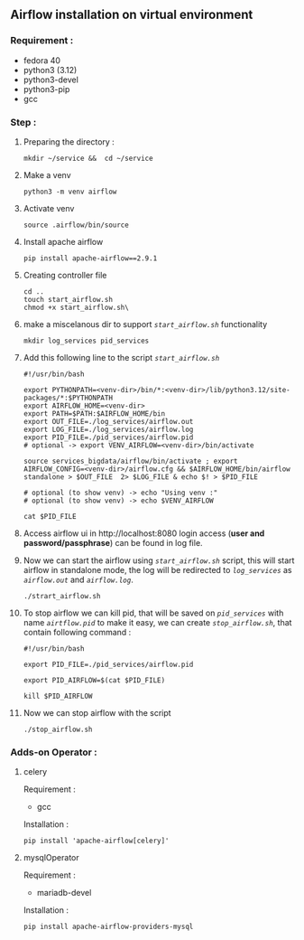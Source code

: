 ## Airflow installation on virtual environment 

### Requirement :

- fedora 40
- python3 (3.12)
- python3-devel
- python3-pip
- gcc

### Step :

1. Preparing the directory :

    ```
    mkdir ~/service &&  cd ~/service 
    ```

2. Make a venv

    ```
    python3 -m venv airflow
    ```

3. Activate venv

    ```
    source .airflow/bin/source
    ```

4. Install apache airflow

    ```
    pip install apache-airflow==2.9.1
    ```

5. Creating controller file

    ```
    cd ..
    touch start_airflow.sh
    chmod +x start_airflow.sh\
    ```
6. make a miscelanous dir to support *`start_airflow.sh`* functionality 

    ```
    mkdir log_services pid_services
    ```

7. Add this following line to the script *`start_airflow.sh`*

    ```
    #!/usr/bin/bash

    export PYTHONPATH=<venv-dir>/bin/*:<venv-dir>/lib/python3.12/site-packages/*:$PYTHONPATH
    export AIRFLOW_HOME=<venv-dir>
    export PATH=$PATH:$AIRFLOW_HOME/bin
    export OUT_FILE=./log_services/airflow.out
    export LOG_FILE=./log_services/airflow.log
    export PID_FILE=./pid_services/airflow.pid
    # optional -> export VENV_AIRFLOW=<venv-dir>/bin/activate

    source services_bigdata/airflow/bin/activate ; export AIRFLOW_CONFIG=<venv-dir>/airflow.cfg && $AIRFLOW_HOME/bin/airflow standalone > $OUT_FILE  2> $LOG_FILE & echo $! > $PID_FILE

    # optional (to show venv) -> echo "Using venv :"
    # optional (to show venv) -> echo $VENV_AIRFLOW

    cat $PID_FILE
    ```
9. Access airflow ui in http://localhost:8080 login access (__user and password/passphrase__) can be found in log file.
8. Now we can start the airflow using *`start_airflow.sh`* script, this will start airflow in standalone mode, the log will be redirected to *`log_services`* as *`airflow.out`* and *`airflow.log`*.

    ```
    ./strart_airflow.sh
    ```

9. To stop airflow we can kill pid, that will be saved on *`pid_services`* with name *`airtflow.pid`* to make it easy, we can create *`stop_airflow.sh`*, that contain following command :

    ```
    #!/usr/bin/bash

    export PID_FILE=./pid_services/airflow.pid

    export PID_AIRFLOW=$(cat $PID_FILE)

    kill $PID_AIRFLOW
    
    ```
10. Now we can stop airflow with the script

    ```
    ./stop_airflow.sh
    ```

### Adds-on Operator :

1. celery

    Requirement :
    - gcc

    Installation :

    ```
    pip install 'apache-airflow[celery]'
    ```

2. mysqlOperator

    Requirement :
    - mariadb-devel

    Installation :

    ```
    pip install apache-airflow-providers-mysql
    ```

